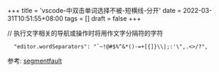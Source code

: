 +++
title = 'vscode-中双击单词选择不被-短横线-分开'
date = 2022-03-31T10:51:55+08:00
tags = []
draft = false
+++

  // 执行文字相关的导航或操作时将用作文字分隔符的字符
```
  "editor.wordSeparators": "`~!@#$%^&*()-=+[{]}\\|;:'\",.<>/?",
```


参考: [segmentfault](https://segmentfault.com/q/1010000011349088/)
